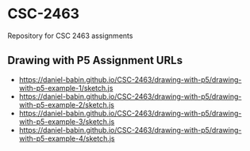 # CSC-2463
Repository for CSC 2463 assignments

## Drawing with P5 Assignment URLs
* https://daniel-babin.github.io/CSC-2463/drawing-with-p5/drawing-with-p5-example-1/sketch.js
* https://daniel-babin.github.io/CSC-2463/drawing-with-p5/drawing-with-p5-example-2/sketch.js
* https://daniel-babin.github.io/CSC-2463/drawing-with-p5/drawing-with-p5-example-3/sketch.js
* https://daniel-babin.github.io/CSC-2463/drawing-with-p5/drawing-with-p5-example-4/sketch.js
